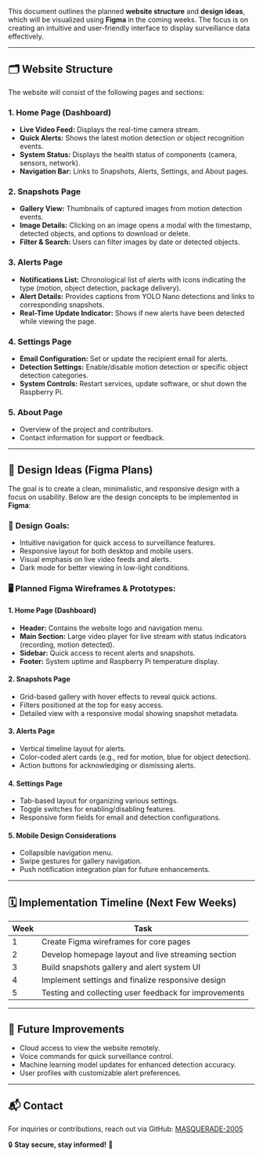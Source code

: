 This document outlines the planned **website structure** and **design ideas**, which will be visualized using **Figma** in the coming weeks. The focus is on creating an intuitive and user-friendly interface to display surveillance data effectively.

---

## 🗂️ Website Structure
The website will consist of the following pages and sections:

### 1. **Home Page (Dashboard)**
- **Live Video Feed:** Displays the real-time camera stream.
- **Quick Alerts:** Shows the latest motion detection or object recognition events.
- **System Status:** Displays the health status of components (camera, sensors, network).
- **Navigation Bar:** Links to Snapshots, Alerts, Settings, and About pages.

### 2. **Snapshots Page**
- **Gallery View:** Thumbnails of captured images from motion detection events.
- **Image Details:** Clicking on an image opens a modal with the timestamp, detected objects, and options to download or delete.
- **Filter & Search:** Users can filter images by date or detected objects.

### 3. **Alerts Page**
- **Notifications List:** Chronological list of alerts with icons indicating the type (motion, object detection, package delivery).
- **Alert Details:** Provides captions from YOLO Nano detections and links to corresponding snapshots.
- **Real-Time Update Indicator:** Shows if new alerts have been detected while viewing the page.

### 4. **Settings Page**
- **Email Configuration:** Set or update the recipient email for alerts.
- **Detection Settings:** Enable/disable motion detection or specific object detection categories.
- **System Controls:** Restart services, update software, or shut down the Raspberry Pi.

### 5. **About Page**
- Overview of the project and contributors.
- Contact information for support or feedback.

---

## 🎨 Design Ideas (Figma Plans)
The goal is to create a clean, minimalistic, and responsive design with a focus on usability. Below are the design concepts to be implemented in **Figma**:

### 🎯 **Design Goals:**
- Intuitive navigation for quick access to surveillance features.
- Responsive layout for both desktop and mobile users.
- Visual emphasis on live video feeds and alerts.
- Dark mode for better viewing in low-light conditions.

### 🖥️ **Planned Figma Wireframes & Prototypes:**

#### 1. **Home Page (Dashboard)**
- **Header:** Contains the website logo and navigation menu.
- **Main Section:** Large video player for live stream with status indicators (recording, motion detected).
- **Sidebar:** Quick access to recent alerts and snapshots.
- **Footer:** System uptime and Raspberry Pi temperature display.

#### 2. **Snapshots Page**
- Grid-based gallery with hover effects to reveal quick actions.
- Filters positioned at the top for easy access.
- Detailed view with a responsive modal showing snapshot metadata.

#### 3. **Alerts Page**
- Vertical timeline layout for alerts.
- Color-coded alert cards (e.g., red for motion, blue for object detection).
- Action buttons for acknowledging or dismissing alerts.

#### 4. **Settings Page**
- Tab-based layout for organizing various settings.
- Toggle switches for enabling/disabling features.
- Responsive form fields for email and detection configurations.

#### 5. **Mobile Design Considerations**
- Collapsible navigation menu.
- Swipe gestures for gallery navigation.
- Push notification integration plan for future enhancements.

---

## 🗓️ **Implementation Timeline (Next Few Weeks)**
| Week | Task                                                |
|------|-----------------------------------------------------|
| 1    | Create Figma wireframes for core pages              |
| 2    | Develop homepage layout and live streaming section  |
| 3    | Build snapshots gallery and alert system UI         |
| 4    | Implement settings and finalize responsive design   |
| 5    | Testing and collecting user feedback for improvements |

---

## 🧪 Future Improvements
- Cloud access to view the website remotely.
- Voice commands for quick surveillance control.
- Machine learning model updates for enhanced detection accuracy.
- User profiles with customizable alert preferences.

---

## 📬 Contact
For inquiries or contributions, reach out via GitHub: [MASQUERADE-2005](https://github.com/MASQUERADE-2005)

🔒 **Stay secure, stay informed!** 🚀


